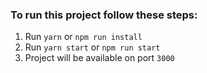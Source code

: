### To run this project follow these steps:
1. Run ``yarn`` or ``npm run install``
2. Run ``yarn start`` or ``npm run start``
3. Project will be available on port ``3000``

